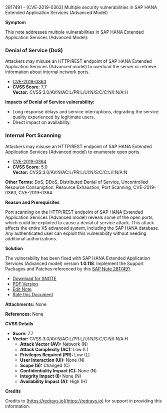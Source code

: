 2817491 - [CVE-2019-0363] Multiple security vulnerabilities in SAP HANA Extended Application Services (Advanced Model)

**Symptom**

This note addresses multiple vulnerabilities in SAP HANA Extended Application Services (Advanced Model):

### Denial of Service (DoS)

Attackers may misuse an HTTP/REST endpoint of SAP HANA Extended Application Services (Advanced model) to overload the server or retrieve information about internal network ports.

- [CVE-2019-0363](https://cve.mitre.org/cgi-bin/cvename.cgi?name=CVE-2019-0363)
- **CVSS Score:** 7.7  
  **Vector:** CVSS:3.0/AV:N/AC:L/PR:L/UI:N/S:C/C:N/I:N/A:H

**Impacts of Denial of Service vulnerability:**
- Long response delays and service interruptions, degrading the service quality experienced by legitimate users.
- Direct impact on availability.

### Internal Port Scanning

Attackers may misuse an HTTP/REST endpoint of SAP HANA Extended Application Services (Advanced model) to enumerate open ports.

- [CVE-2019-0364](https://cve.mitre.org/cgi-bin/cvename.cgi?name=CVE-2019-0364)
- **CVSS Score:** 5.0  
  **Vector:** CVSS:3.0/AV:N/AC:L/PR:L/UI:N/S:C/C:L/I:N/A:N

**Other Terms:** DoS, DDoS, Distributed Denial of Service, Uncontrolled Resource Consumption, Resource Exhaustion, Port Scanning, CVE-2019-0363, CVE-2019-0364.

**Reason and Prerequisites**

Port scanning on the HTTP/REST endpoint of SAP HANA Extended Application Services (Advanced model) reveals some of the open ports, which could be exploited to cause a denial of service attack. This attack affects the entire XS advanced system, including the SAP HANA database. Any authenticated user can exploit this vulnerability without needing additional authorizations.

**Solution**

The vulnerability has been fixed with SAP HANA Extended Application Services (Advanced model) version **1.0.118**. Implement the Support Packages and Patches referenced by this [SAP Note 2817491](https://me.sap.com/notes/2817491).

- [Download for SNOTE](https://me.sap.com/notes/0040000001615352019)
- [PDF Version](https://me.sap.com/sap/support/sfm/notes/print/0002817491?language=en-US&token=5C11A7A5A9C7444544207F9BC684C94C)
- [Edit Note](https://me.sap.com/sap/support/notes/edit/0002817491)
- [Rate this Document](https://me.sap.com/notes/0002817491)

**Attachments:** None

**References:** None

**CVSS Details**

- **Score:** 7.7
- **Vector:** CVSS:3.0/AV:N/AC:L/PR:L/UI:N/S:C/C:N/I:N/A:H
  - **Attack Vector (AV):** Network (N)
  - **Attack Complexity (AC):** Low (L)
  - **Privileges Required (PR):** Low (L)
  - **User Interaction (UI):** None (N)
  - **Scope (S):** Changed (C)
  - **Confidentiality Impact (C):** None (N)
  - **Integrity Impact (I):** None (N)
  - **Availability Impact (A):** High (H)

**Credits**

Credits to [https://redrays.io](https://redrays.io) for support in providing this information.